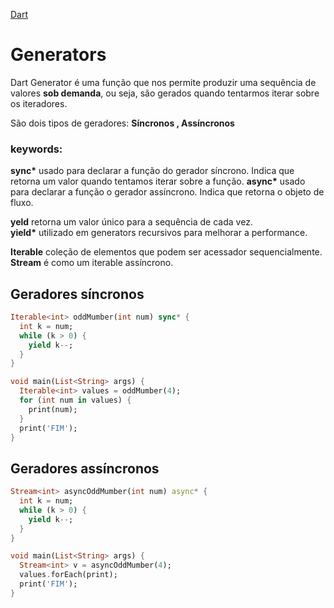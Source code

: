 [Dart](https://github.com/leofds/flutter-class/blob/master/dart/README.md)

# Generators

Dart Generator é uma função que nos permite produzir uma sequência de valores **sob demanda**, ou seja, são gerados quando tentarmos iterar sobre os iteradores.

São dois tipos de geradores: **Síncronos , Assíncronos**

### keywords:

**sync\*** usado para declarar a função do gerador síncrono. Indica que retorna um valor quando tentamos iterar sobre a função.
**async\*** usado para declarar a função o gerador assíncrono. Indica que retorna o objeto de fluxo.

**yeld** retorna um valor único para a sequência de cada vez.\
**yield\*** utilizado em generators recursivos para melhorar a performance.

**Iterable** coleção de elementos que podem ser acessador sequencialmente.
**Stream** é como um iterable assíncrono.

## Geradores síncronos

```dart
Iterable<int> oddMumber(int num) sync* {
  int k = num;
  while (k > 0) {
    yield k--;
  }
}
```

```dart
void main(List<String> args) {
  Iterable<int> values = oddMumber(4);
  for (int num in values) {
    print(num);
  }
  print('FIM');
}
```

## Geradores assíncronos

```dart
Stream<int> asyncOddMumber(int num) async* {
  int k = num;
  while (k > 0) {
    yield k--;
  }
}
```

```dart
void main(List<String> args) {
  Stream<int> v = asyncOddMumber(4);
  values.forEach(print);
  print('FIM');
}
```
